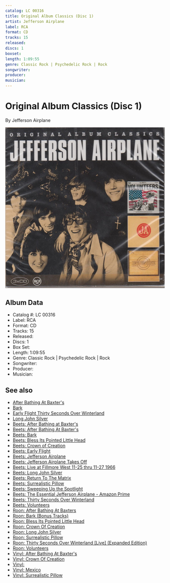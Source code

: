 ```yaml
---
catalog: LC 00316
title: Original Album Classics (Disc 1)
artist: Jefferson Airplane
label: RCA
format: CD
tracks: 15
released: 
discs: 1
boxset: 
length: 1:09:55
genre: Classic Rock | Psychedelic Rock | Rock
songwriter: 
producer: 
musician: 
---
```


# Original Album Classics (Disc 1)

By Jefferson Airplane

![](../../assets/cdcovers/Jefferson_Airplane-Original_Album_Classics.png)

## Album Data

- Catalog #: LC 00316
- Label: RCA
- Format: CD
- Tracks: 15
- Released: 
- Discs: 1
- Box Set: 
- Length: 1:09:55
- Genre: Classic Rock | Psychedelic Rock | Rock
- Songwriter: 
- Producer: 
- Musician: 


## See also

- [After Bathing At Baxter's](After_Bathing_At_Baxters.md)
- [Bark](Bark.md)
- [Early Flight Thirty Seconds Over Winterland](Early_Flight_Thirty_Seconds_Over_Winterland.md)
- [Long John Silver](Long_John_Silver.md)
- [Beets: After Bathing at Baxter's](../../Beets/Jefferson_Airplane/After_Bathing_at_Baxters.md)
- [Beets: After Bathing At Baxter's](../../Beets/Jefferson_Airplane/After_Bathing_At_Baxters.md)
- [Beets: Bark](../../Beets/Jefferson_Airplane/Bark.md)
- [Beets: Bless Its Pointed Little Head](../../Beets/Jefferson_Airplane/Bless_Its_Pointed_Little_Head.md)
- [Beets: Crown of Creation](../../Beets/Jefferson_Airplane/Crown_of_Creation.md)
- [Beets: Early Flight](../../Beets/Jefferson_Airplane/Early_Flight.md)
- [Beets: Jefferson Airplane](../../Beets/Jefferson_Airplane/Jefferson_Airplane.md)
- [Beets: Jefferson Airplane Takes Off](../../Beets/Jefferson_Airplane/Jefferson_Airplane_Takes_Off.md)
- [Beets: Live at Fillmore West 11-25 thru 11-27 1966](../../Beets/Jefferson_Airplane/Live_at_Fillmore_West_11-25_thru_11-27_1966.md)
- [Beets: Long John Silver](../../Beets/Jefferson_Airplane/Long_John_Silver.md)
- [Beets: Return To The Matrix](../../Beets/Jefferson_Airplane/Return_To_The_Matrix.md)
- [Beets: Surrealistic Pillow](../../Beets/Jefferson_Airplane/Surrealistic_Pillow.md)
- [Beets: Sweeping Up the Spotlight](../../Beets/Jefferson_Airplane/Sweeping_Up_the_Spotlight.md)
- [Beets: The Essential Jefferson Airplane - Amazon Prime](../../Beets/Jefferson_Airplane/The_Essential_Jefferson_Airplane_-_Amazon_Prime.md)
- [Beets: Thirty Seconds Over Winterland](../../Beets/Jefferson_Airplane/Thirty_Seconds_Over_Winterland.md)
- [Beets: Volunteers](../../Beets/Jefferson_Airplane/Volunteers.md)
- [Roon: After Bathing At Baxters](../../Roon/Jefferson_Airplane/After_Bathing_At_Baxters.md)
- [Roon: Bark (Bonus Tracks)](../../Roon/Jefferson_Airplane/Bark_Bonus_Tracks.md)
- [Roon: Bless Its Pointed Little Head](../../Roon/Jefferson_Airplane/Bless_Its_Pointed_Little_Head.md)
- [Roon: Crown Of Creation](../../Roon/Jefferson_Airplane/Crown_Of_Creation.md)
- [Roon: Long John Silver](../../Roon/Jefferson_Airplane/Long_John_Silver.md)
- [Roon: Surrealistic Pillow](../../Roon/Jefferson_Airplane/Surrealistic_Pillow.md)
- [Roon: Thirty Seconds Over Winterland [Live] (Expanded Edition)](../../Roon/Jefferson_Airplane/Thirty_Seconds_Over_Winterland_[Live]_Expanded_Edition.md)
- [Roon: Volunteers](../../Roon/Jefferson_Airplane/Volunteers.md)
- [Vinyl: After Bathing At Baxter's](../../Vinyl/Jefferson_Airplane/After_Bathing_At_Baxters.md)
- [Vinyl: Crown Of Creation](../../Vinyl/Jefferson_Airplane/Crown_Of_Creation.md)
- [Vinyl: ](../../Vinyl/Jefferson_Airplane/Jefferson_Airplane.md)
- [Vinyl: Mexico](../../Vinyl/Jefferson_Airplane/Mexico.md)
- [Vinyl: Surrealistic Pillow](../../Vinyl/Jefferson_Airplane/Surrealistic_Pillow.md)
